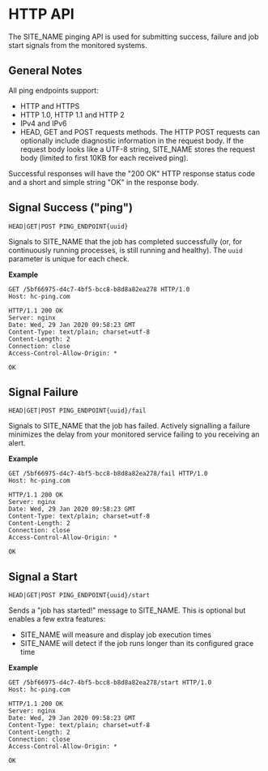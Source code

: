 # HTTP API

The SITE_NAME pinging API is used for submitting success, failure and job start
signals from the monitored systems.

## General Notes

All ping endpoints support:

* HTTP and HTTPS
* HTTP 1.0, HTTP 1.1 and HTTP 2
* IPv4 and IPv6
* HEAD, GET and POST requests methods. The HTTP POST requests
can optionally include diagnostic information in the request body.
If the request body looks like a UTF-8 string, SITE_NAME stores the request body
(limited to first 10KB for each received ping).

Successful responses will have the "200 OK" HTTP response status code and a short
and simple string "OK" in the response body.

## Signal Success ("ping")

```text
HEAD|GET|POST PING_ENDPOINT{uuid}
```

Signals to SITE_NAME that the job has completed successfully (or, for
continuously running processes, is still running and healthy). The `uuid` parameter
is unique for each check.

**Example**

```http
GET /5bf66975-d4c7-4bf5-bcc8-b8d8a82ea278 HTTP/1.0
Host: hc-ping.com
```

```http
HTTP/1.1 200 OK
Server: nginx
Date: Wed, 29 Jan 2020 09:58:23 GMT
Content-Type: text/plain; charset=utf-8
Content-Length: 2
Connection: close
Access-Control-Allow-Origin: *

OK
```

## Signal Failure

```text
HEAD|GET|POST PING_ENDPOINT{uuid}/fail
```

Signals to SITE_NAME that the job has failed. Actively signalling a failure
minimizes the delay from your monitored service failing to you receiving an alert.

**Example**

```http
GET /5bf66975-d4c7-4bf5-bcc8-b8d8a82ea278/fail HTTP/1.0
Host: hc-ping.com
```

```
HTTP/1.1 200 OK
Server: nginx
Date: Wed, 29 Jan 2020 09:58:23 GMT
Content-Type: text/plain; charset=utf-8
Content-Length: 2
Connection: close
Access-Control-Allow-Origin: *

OK
```

## Signal a Start

```text
HEAD|GET|POST PING_ENDPOINT{uuid}/start
```

Sends a "job has started!" message to SITE_NAME. This is
optional but enables a few extra features:

* SITE_NAME will measure and display job execution times
* SITE_NAME will detect if the job runs longer than its configured grace time

**Example**

```http
GET /5bf66975-d4c7-4bf5-bcc8-b8d8a82ea278/start HTTP/1.0
Host: hc-ping.com
```

```
HTTP/1.1 200 OK
Server: nginx
Date: Wed, 29 Jan 2020 09:58:23 GMT
Content-Type: text/plain; charset=utf-8
Content-Length: 2
Connection: close
Access-Control-Allow-Origin: *

OK
```
